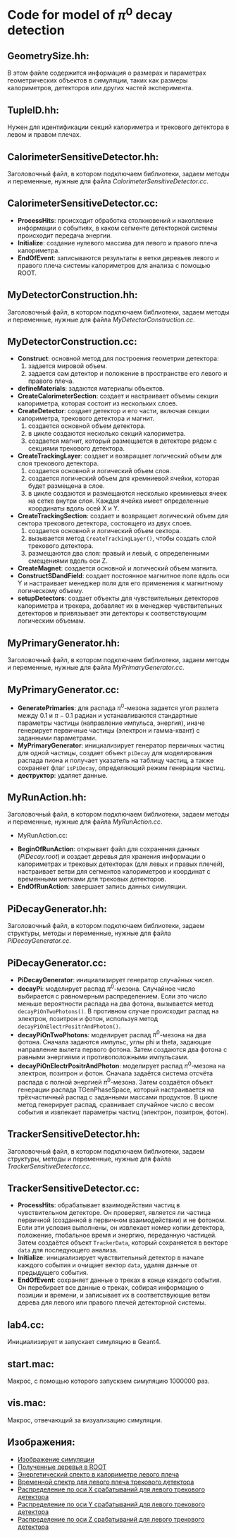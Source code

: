 # Code for model of $\pi^0$ decay detection 

## GeometrySize.hh:
В этом файле содержится информация о размерах и параметрах геометрических объектов в симуляции, таких как размеры калориметров, детекторов или других частей эксперимента.

## TupleID.hh:
Нужен для идентификации секций калориметра и трекового детектора в левом и правом плечах.

## CalorimeterSensitiveDetector.hh:
Заголовочный файл, в котором подключаем библиотеки, задаем методы и переменные, нужные для файла *CalorimeterSensitiveDetector.cc*.

## CalorimeterSensitiveDetector.cc:
- **ProcessHits**: происходит обработка столкновений и накопление информации о событиях, в каком сегменте детекторной системы происходит передача энергии.
- **Initialize**: создание нулевого массива для левого и правого плеча калориметра.
- **EndOfEvent**: записываются результаты в ветки деревьев левого и правого плеча системы калориметров для анализа с помощью ROOT.

## MyDetectorConstruction.hh:
Заголовочный файл, в котором подключаем библиотеки, задаем методы и переменные, нужные для файла *MyDetectorConstruction.cc*.

## MyDetectorConstruction.cc:
- **Construct**: основной метод для построения геометрии детектора:
    1. задается мировой объем.
    2. задается сам детектор и положение в пространстве его левого и правого плеча.
- **defineMaterials**: задаются материалы объектов.
- **CreateCalorimeterSection**: создает и настраивает объемы секции калориметра, которая состоит из нескольких слоев.
- **CreateDetector**: создает детектор и его части, включая секции калориметра, трекового детектора и магнит.
    1. создается основной объем детектора.
    2. в цикле создаются несколько секций калориметра.
    3. создается магнит, который размещается в детекторе рядом с секциями трекового детектора.
- **CreateTrackingLayer**: создает и возвращает логический объем для слоя трекового детектора.
    1. создается основной и логический объем слоя.
    2. создается логический объем для кремниевой ячейки, которая будет размещена в слое.
    3. в цикле создаются и размещаются несколько кремниевых ячеек на сетке внутри слоя. Каждая ячейка имеет определенные координаты вдоль осей X и Y.
- **CreateTrackingSection**: создает и возвращает логический объем для сектора трекового детектора, состоящего из двух слоев.
    1. создается основной и логический объем сектора.
    2. вызывается метод `CreateTrackingLayer()`, чтобы создать слой трекового детектора.
    3. размещаются два слоя: правый и левый, с определенными смещениями вдоль оси Z.
- **CreateMagnet**: создается основной и логический объем магнита.
- **ConstructSDandField**: создает постоянное магнитное поле вдоль оси Y и настраивает менеджер поля для его применения к магнитному логическому объему. 
- **setupDetectors**: создает объекты для чувствительных детекторов калориметра и трекера, добавляет их в менеджер чувствительных детекторов и привязывает эти детекторы к соответствующим логическим объемам.

## MyPrimaryGenerator.hh:
Заголовочный файл, в котором подключаем библиотеки, задаем методы и переменные, нужные для файла *MyPrimaryGenerator.cc*.

## MyPrimaryGenerator.cc:
- **GeneratePrimaries**: для распада $\pi^0$-мезона задается угол разлета между 0.1 и $π-0.1$ радиан и устанавливаются стандартные параметры частицы (направление импульса, энергия), иначе генерирует первичные частицы (электрон и гамма-квант) с заданными параметрами.
- **MyPrimaryGenerator**: инициализирует генератор первичных частиц для одной частицы, создает объект `piDecay` для моделирования распада пиона и получает указатель на таблицу частиц, а также сохраняет флаг `isPiDecay`, определяющий режим генерации частиц.
- **деструктор**: удаляет данные.

## MyRunAction.hh:
Заголовочный файл, в котором подключаем библиотеки, задаем методы и переменные, нужные для файла *MyRunAction.cc*.

* MyRunAction.cc:
- **BeginOfRunAction**: открывает файл для сохранения данных (*PiDecay.root*) и создает деревья для хранения информации о калориметрах и трековых детекторах (для левых и правых плечей), настраивает ветви для сегментов калориметров и координат с временными метками для трековых детекторов.
- **EndOfRunAction**: завершает запись данных симуляции.

## PiDecayGenerator.hh:
Заголовочный файл, в котором подключаем библиотеки, задаем структуры, методы и переменные, нужные для файла *PiDecayGenerator.cc*.

## PiDecayGenerator.cc:
- **PiDecayGenerator**: инициализирует генератор случайных чисел.
- **decayPi**: моделирует распад $\pi^0$-мезона. Случайное число выбирается с равномерным распределением. Если это число меньше вероятности распада на два фотона, вызывается метод `decayPiOnTwoPhotons()`. В противном случае происходит распад на электрон, позитрон и фотон, используя метод `decayPiOnElectrPositrAndPhoton()`.
- **decayPiOnTwoPhotons**: моделирует распад $\pi^0$-мезона на два фотона. Сначала задаются импульс, углы phi и theta, задающие направление вылета первого фотона. Затем создаются два фотона с равными энергиями и противоположными импульсами. 
- **decayPiOnElectrPositrAndPhoton**: моделирует распад $\pi^0$-мезона на электрон, позитрон и фотон. Сначала задаётся система отсчёта распада с полной энергией $\pi^0$-мезона. Затем создаётся объект генерации распада TGenPhaseSpace, который настраивается на трёхчастичный распад с заданными массами продуктов. В цикле метод генерирует распад, сравнивает случайное число с весом события и извлекает параметры частиц (электрон, позитрон, фотон).

## TrackerSensitiveDetector.hh:
Заголовочный файл, в котором подключаем библиотеки, задаем структуры, методы и переменные, нужные для файла *TrackerSensitiveDetector.cc*.

## TrackerSensitiveDetector.cc:
- **ProcessHits**: обрабатывает взаимодействия частиц в чувствительном детекторе. Он проверяет, является ли частица первичной (созданной в первичном взаимодействии) и не фотоном. Если эти условия выполнены, он извлекает номер копии детектора, положение, глобальное время и энергию, переданную частицей. Затем создаётся объект `TrackerData`, который сохраняется в векторе `data` для последующего анализа.
- **Initialize**: инициализирует чувствительный детектор в начале каждого события и очищает вектор `data`, удаляя данные от предыдущего события.
- **EndOfEvent**: сохраняет данные о треках в конце каждого события. Он перебирает все данные о треках, собирая информацию о позиции и времени, и записывает их в соответствующие ветви дерева для левого или правого плечей детекторной системы.

## lab4.cc:
Инициализирует и запускает симуляцию в Geant4.

## start.mac:
Макрос, с помощью которого запускаем симуляцию 1000000 раз.

## vis.mac:
Макрос, отвечающий за визуализацию симуляции.


## Изображения:
* [Изображение симуляции](simulation.jpg)
* [Полученные деревья в ROOT](trees.png)
* [Энергетический спектр в калориметре левого плеча](LC_0.jpg)
* [Временной спектр для левого плеча трекового детектора](tL.jpg)
* [Распределение по оси X срабатываний для левого трекового детектора](xL.jpg)
* [Распределение по оси Y срабатываний для левого трекового детектора](yL.jpg)
* [Распределение по оси Z срабатываний для левого трекового детектора](zL.jpg)


